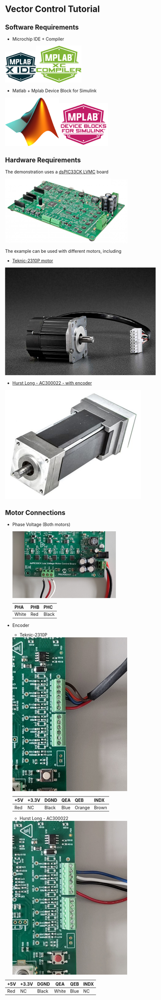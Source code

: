 # Vector Control Tutorial



## Software Requirements

- Microchip IDE + Compiler

<img src="../../img/vectorControl/mplab-xide.png" style="zoom:10%;" /><img src="../../img/vectorControl/xc-compiler.png" style="zoom:80%;" />

- Matlab + Mplab Device Block for Simulink

<img src="../../img/vectorControl/Matlab_Logo.png" style="zoom:80%;" /><img src="../../img/vectorControl/mplab-deviceblocksforsimulink-whitebackground.png" style="zoom:20%;" />

## Hardware Requirements

The demonstration uses a [dsPIC33CK LVMC](https://www.microchip.com/en-us/development-tool/dm330031) board

<img src="../../img/vectorControl/3182-dm330031.jpg" style="zoom:50%;" />

The example can be used with different motors, including

- [Teknic-2310P motor](https://www.digikey.fr/fr/products/detail/texas-instruments/LVSERVOMTR/5005342)

<img src="../../img/vectorControl/hudson_03.jpg" style="zoom:50%;" />

- [Hurst Long - AC300022 - with encoder](https://fr.farnell.com/en-FR/microchip/ac300022/bldc-motor-3-phase-w-encoder/dp/1688718)

<img src="../../img/vectorControl/Hurst.jpg" style="zoom:100%;" />

## Motor Connections

- Phase Voltage (Both motors)

  <img src="../../img/vectorControl/power.jpg" style="zoom:33%;" />

  | PHA   | PHB  | PHC   |
  | ----- | ---- | ----- |
  | White | Red  | Black |

- Encoder

  - Teknic-2310P

  <img src="../../img/vectorControl/encorderTecknic.jpg" style="zoom:50%;" />

  | +5V  | +3.3V | DGND  | QEA  | QEB    | INDX  |
  | ---- | ----- | ----- | ---- | ------ | ----- |
  | Red  | NC    | Black | Blue | Orange | Brown |

  - Hurst Long - AC300022

  <img src="../../img/vectorControl/encoderHurst.jpg" style="zoom:50%;" />

| +5V  | +3.3V | DGND  | QEA   | QEB  | INDX |
| ---- | ----- | ----- | ----- | ---- | ---- |
| Red  | NC    | Black | White | Blue | NC   |

